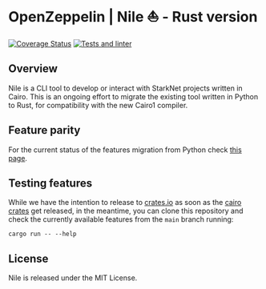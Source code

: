 # OpenZeppelin | Nile ⛵ - Rust version

[![Coverage Status](https://codecov.io/gh/OpenZeppelin/nile-rs/graph/badge.svg)](https://codecov.io/gh/OpenZeppelin/nile-rs)
[![Tests and linter](https://github.com/OpenZeppelin/nile-rs/actions/workflows/ci.yml/badge.svg)](https://github.com/OpenZeppelin/nile-rs/actions/workflows/ci.yml)

## Overview

Nile is a CLI tool to develop or interact with StarkNet projects written in Cairo. This is an ongoing effort to migrate the existing tool written in Python to Rust, for compatibility with the new Cairo1 compiler.

## Feature parity

For the current status of the features migration from Python check [this page](https://github.com/ericnordelo/nile-rs/blob/main/docs/FEATURE_PARITY.md).

## Testing features

While we have the intention to release to [crates.io](https://crates.io) as soon as the [cairo crates](https://github.com/starkware-libs/cairo/tree/main/crates) get released, in the meantime, you can clone this repository and check the currently available features from the `main` branch running:

```
cargo run -- --help
```

## License

Nile is released under the MIT License.